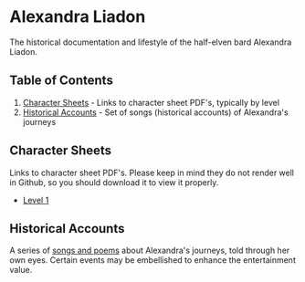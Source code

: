 # Alexandra Liadon

The historical documentation and lifestyle of the half-elven bard Alexandra Liadon.


## Table of Contents

1. [Character Sheets](#character-sheets) - Links to character sheet PDF's, typically by level
2. [Historical Accounts](#historical-accounts) - Set of songs (historical accounts) of Alexandra's journeys


## Character Sheets

Links to character sheet PDF's. Please keep in mind they do not render well in Github,
so you should download it to view it properly.

- [Level 1](https://github.com/prezschaefer/alexandra_liadon/blob/master/character_sheets/alexandra_liadon_lvl_1.pdf)


## Historical Accounts

A series of [songs and poems](songs/README.md)
about Alexandra's journeys, told through her own eyes. Certain events may be embellished
to enhance the entertainment value.
